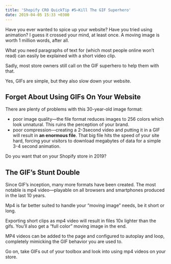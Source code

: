 ```yaml
---
title: 'Shopify CRO QuickTip #5—Kill The GIF Superhero'
date: 2019-04-05 15:33 +0300
---
```


Have you ever wanted to spice up your website? 
Have you tried using animation? 
I guess it crossed your mind, at least once. A moving image is worth 1 million words, after all.

What you need paragraphs of text for (which most people online won’t read) can easily be explained with a short video clip.

Sadly, most store owners still call on the GIF superhero to help them with that.

Yes, GIFs are simple, but they also slow down your website.

## Forget About Using GIFs On Your Website
There are plenty of problems with this 30-year-old image format:
* poor image quality—the file format reduces images to 256 colors which look unnatural. This ruins the perception of your brand.
* poor compression—creating a 2-3second video and putting it in a GIF will result in **an enormous file**. That big file hits the speed of your site hard, forcing your visitors to download megabytes of data for a simple 3-4 second animation.

Do you want that on your Shopify store in 2019?

## The GIF’s Stunt Double
Since GIF’s inception, many more formats have been created. 
The most notable is mp4 video—playable on all browsers and smartphones produced in the last 10 years.

Mp4 is far better suited to handle your “moving image” needs, be it short or long. 

Exporting short clips as mp4 video will result in files 10x lighter than the gifs. You’ll also get a “full color” moving image in the end.

MP4 videos can be added to the page and configured to autoplay and loop, completely mimicking the GIF behavior you are used to.

Go on, take GIFs out of your toolbox and look into using mp4 videos on your store.